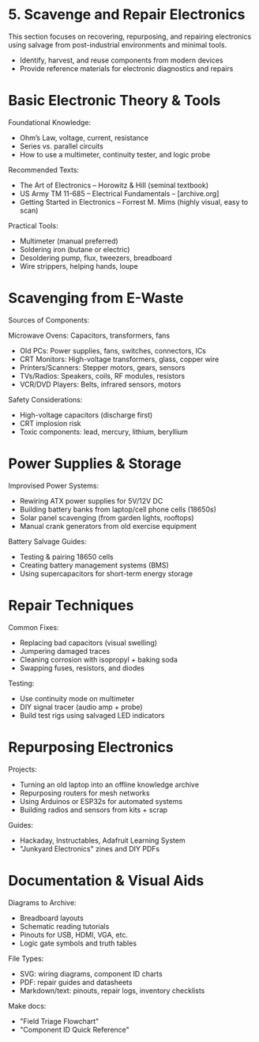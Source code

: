 # 5. Scavenge and Repair Electronics

This section focuses on recovering, repurposing, and repairing electronics using salvage from post-industrial environments and minimal tools.
* Identify, harvest, and reuse components from modern devices
* Provide reference materials for electronic diagnostics and repairs


# Basic Electronic Theory & Tools

Foundational Knowledge:
* Ohm’s Law, voltage, current, resistance
* Series vs. parallel circuits
* How to use a multimeter, continuity tester, and logic probe

Recommended Texts:
* The Art of Electronics – Horowitz & Hill (seminal textbook)
* US Army TM 11-685 – Electrical Fundamentals – [archive.org]
* Getting Started in Electronics – Forrest M. Mims (highly visual, easy to scan)

Practical Tools:
* Multimeter (manual preferred)
* Soldering iron (butane or electric)
* Desoldering pump, flux, tweezers, breadboard
* Wire strippers, helping hands, loupe

# Scavenging from E-Waste

Sources of Components:

Microwave Ovens: Capacitors, transformers, fans
* Old PCs: Power supplies, fans, switches, connectors, ICs
* CRT Monitors: High-voltage transformers, glass, copper wire
* Printers/Scanners: Stepper motors, gears, sensors
* TVs/Radios: Speakers, coils, RF modules, resistors
* VCR/DVD Players: Belts, infrared sensors, motors

Safety Considerations:
* High-voltage capacitors (discharge first)
* CRT implosion risk
* Toxic components: lead, mercury, lithium, beryllium

# Power Supplies & Storage

Improvised Power Systems:
* Rewiring ATX power supplies for 5V/12V DC
* Building battery banks from laptop/cell phone cells (18650s)
* Solar panel scavenging (from garden lights, rooftops)
* Manual crank generators from old exercise equipment

Battery Salvage Guides:
* Testing & pairing 18650 cells
* Creating battery management systems (BMS)
* Using supercapacitors for short-term energy storage

# Repair Techniques

Common Fixes:
* Replacing bad capacitors (visual swelling)
* Jumpering damaged traces
* Cleaning corrosion with isopropyl + baking soda
* Swapping fuses, resistors, and diodes

Testing:
* Use continuity mode on multimeter
* DIY signal tracer (audio amp + probe)
* Build test rigs using salvaged LED indicators

# Repurposing Electronics

Projects:
* Turning an old laptop into an offline knowledge archive
* Repurposing routers for mesh networks
* Using Arduinos or ESP32s for automated systems
* Building radios and sensors from kits + scrap

Guides:
* Hackaday, Instructables, Adafruit Learning System
* "Junkyard Electronics" zines and DIY PDFs

# Documentation & Visual Aids

Diagrams to Archive:
* Breadboard layouts
* Schematic reading tutorials
* Pinouts for USB, HDMI, VGA, etc.
* Logic gate symbols and truth tables

File Types:
* SVG: wiring diagrams, component ID charts
* PDF: repair guides and datasheets
* Markdown/text: pinouts, repair logs, inventory checklists

Make docs:
* "Field Triage Flowchart"
* "Component ID Quick Reference"
